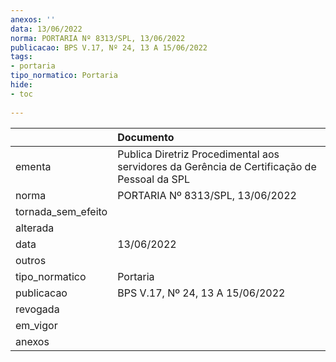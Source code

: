 ```yaml
---
anexos: ''
data: 13/06/2022
norma: PORTARIA Nº 8313/SPL, 13/06/2022
publicacao: BPS V.17, Nº 24, 13 A 15/06/2022
tags:
- portaria
tipo_normatico: Portaria
hide: 
- toc 
 
---
```


|                    | Documento                                                                                   |
|:-------------------|:--------------------------------------------------------------------------------------------|
| ementa             | Publica Diretriz Procedimental aos servidores da Gerência de Certificação de Pessoal da SPL |
| norma              | PORTARIA Nº 8313/SPL, 13/06/2022                                                            |
| tornada_sem_efeito |                                                                                             |
| alterada           |                                                                                             |
| data               | 13/06/2022                                                                                  |
| outros             |                                                                                             |
| tipo_normatico     | Portaria                                                                                    |
| publicacao         | BPS V.17, Nº 24, 13 A 15/06/2022                                                            |
| revogada           |                                                                                             |
| em_vigor           |                                                                                             |
| anexos             |                                                                                             |